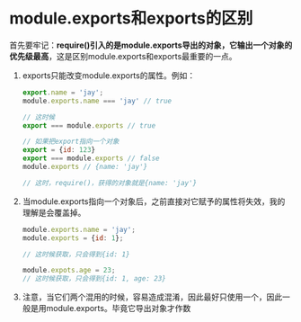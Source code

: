 

# module.exports和exports的区别



首先要牢记：**require()引入的是module.exports导出的对象，它输出一个对象的优先级最高**，这是区别module.exports和exports最重要的一点。

1. exports只能改变module.exports的属性。例如：

   ```js
   export.name = 'jay';
   module.exports.name === 'jay' // true
   
   // 这时候
   export === module.exports // true
   
   // 如果把export指向一个对象
   export = {id: 123}
   export === module.exports // false
   module.exports // {name: 'jay'}
   
   // 这时，require()，获得的对象就是{name: 'jay'}
   
   ```

   

2. 当module.exports指向一个对象后，之前直接对它赋予的属性将失效，我的理解是会覆盖掉。

   ~~~js
   module.exports.name = 'jay';
   module.exports = {id: 1};
   
   // 这时候获取，只会得到{id: 1}
   
   module.expots.age = 23;
   // 这时候获取，只会得到{id: 1, age: 23}
   ~~~

   

3. 注意，当它们两个混用的时候，容易造成混淆，因此最好只使用一个，因此一般是用module.exports。毕竟它导出对象才作数
